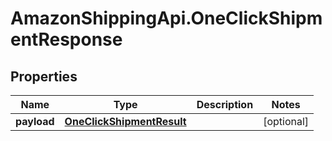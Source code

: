 # AmazonShippingApi.OneClickShipmentResponse

## Properties

Name | Type | Description | Notes
------------ | ------------- | ------------- | -------------
**payload** | [**OneClickShipmentResult**](OneClickShipmentResult.md) |  | [optional] 



